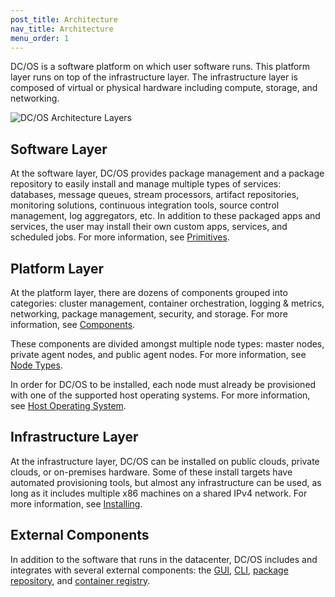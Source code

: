 ```yaml
---
post_title: Architecture
nav_title: Architecture
menu_order: 1
---
```


DC/OS is a software platform on which user software runs. This platform layer runs on top of the infrastructure layer. The infrastructure layer is composed of virtual or physical hardware including compute, storage, and networking.

![DC/OS Architecture Layers](/docs/1.9/overview/architecture/img/dcos-architecture-layers.png)

## Software Layer

At the software layer, DC/OS provides package management and a package repository to easily install and manage multiple types of services: databases, message queues, stream processors, artifact repositories, monitoring solutions, continuous integration tools, source control management, log aggregators, etc. In addition to these packaged apps and services, the user may install their own custom apps, services, and scheduled jobs. For more information, see [Primitives](/docs/1.9/overview/architecture/primitives/).

## Platform Layer

At the platform layer, there are dozens of components grouped into categories: cluster management, container orchestration, logging & metrics, networking, package management, security, and storage. For more information, see [Components](/docs/1.9/overview/architecture/components/).

These components are divided amongst multiple node types: master nodes, private agent nodes, and public agent nodes. For more information, see [Node Types](/docs/1.9/overview/architecture/node-types/).

In order for DC/OS to be installed, each node must already be provisioned with one of the supported host operating systems. For more information, see [Host Operating System](/docs/1.9/overview/concepts/#host-operating-system).

## Infrastructure Layer

At the infrastructure layer, DC/OS can be installed on public clouds, private clouds, or on-premises hardware. Some of these install targets have automated provisioning tools, but almost any infrastructure can be used, as long as it includes multiple x86 machines on a shared IPv4 network. For more information, see [Installing](/docs/1.9/administration/installing/).

## External Components

In addition to the software that runs in the datacenter, DC/OS includes and integrates with several external components: the [GUI](/docs/1.9/usage/webinterface/), [CLI](/docs/1.9/usage/cli/), [package repository](/docs/1.9/usage/repo/), and [container registry](/docs/1.9/overview/concepts/#container-registry).
